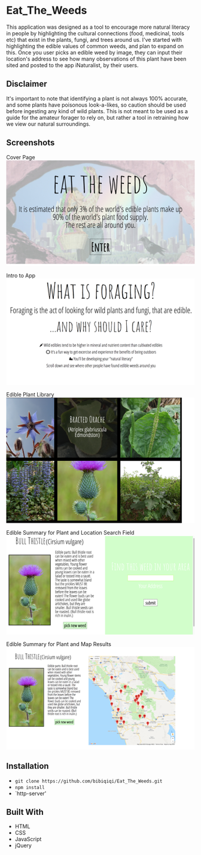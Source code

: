 # Eat_The_Weeds
This application was designed as a tool to encourage more natural literacy in people by highlighting the cultural connections (food, medicinal, tools etc) that exist in the plants, fungi, and trees around us. I've started with highlighting the edible values of common weeds, and plan to expand on this. Once you user picks an edible weed by image, they can input their location's address to see how many observations of this plant have been sited and posted to the app iNaturalist, by their users.

## Disclaimer
It's important to note that identifying a plant is not always 100% accurate, and some plants have poisonous look-a-likes, so caution should be used before ingesting any kind of wild plants. This is not meant to be used as a guide for the amateur forager to rely on, but rather a tool in retraining how we view our natural surroundings. 


## Screenshots

Cover Page
![ScreenShot of Cover Page of App](/screenshots/screenshot1.png "Screenshot of Cover Page")

Intro to App
![Screenshot of Explanation Page for App](/screenshots/screenshot2.png "Screenshot of Explanation Page")

Edible Plant Library
![Screenshot of Image Browse Page](/screenshots/screenshot3.png "Screenshot of Image Browse Page")

Edible Summary for Plant and Location Search Field
![Screenshot of Plant Summary and Search Field](/screenshots/screenshot4.png "Screenshot of Plant Summary and Search Field")

Edible Summary for Plant and Map Results
![Screenshot of Plant Summary and Map Results](/screenshots/screenshot5.png "Screenshot of Plant Summary and Map Results")


## Installation
* `git clone https://github.com/bibiqiqi/Eat_The_Weeds.git`
* `npm install`
* `http-server'

## Built With
* HTML
* CSS
* JavaScript
* jQuery
